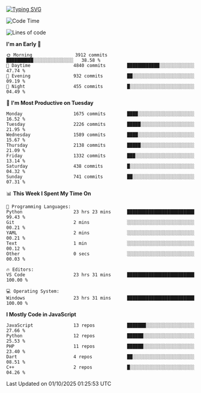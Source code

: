 [![Typing SVG](https://readme-typing-svg.demolab.com?font=Fira+Code&pause=1000&color=F7F7F7&random=false&width=435&lines=Hi+%F0%9F%91%8B%2C+I'm+Rafiu+Sidqi;Junior+Backend+Developer)](https://git.io/typing-svg)
<!--START_SECTION:waka-->
![Code Time](http://img.shields.io/badge/Code%20Time-1%2C048%20hrs%2010%20mins-blue)

![Lines of code](https://img.shields.io/badge/From%20Hello%20World%20I%27ve%20Written-3.3%20million%20lines%20of%20code-blue)

**I'm an Early 🐤** 

```text
🌞 Morning                3912 commits        ██████████░░░░░░░░░░░░░░░   38.58 % 
🌆 Daytime                4840 commits        ████████████░░░░░░░░░░░░░   47.74 % 
🌃 Evening                932 commits         ██░░░░░░░░░░░░░░░░░░░░░░░   09.19 % 
🌙 Night                  455 commits         █░░░░░░░░░░░░░░░░░░░░░░░░   04.49 % 
```
📅 **I'm Most Productive on Tuesday** 

```text
Monday                   1675 commits        ████░░░░░░░░░░░░░░░░░░░░░   16.52 % 
Tuesday                  2226 commits        █████░░░░░░░░░░░░░░░░░░░░   21.95 % 
Wednesday                1589 commits        ████░░░░░░░░░░░░░░░░░░░░░   15.67 % 
Thursday                 2138 commits        █████░░░░░░░░░░░░░░░░░░░░   21.09 % 
Friday                   1332 commits        ███░░░░░░░░░░░░░░░░░░░░░░   13.14 % 
Saturday                 438 commits         █░░░░░░░░░░░░░░░░░░░░░░░░   04.32 % 
Sunday                   741 commits         ██░░░░░░░░░░░░░░░░░░░░░░░   07.31 % 
```


📊 **This Week I Spent My Time On** 

```text
💬 Programming Languages: 
Python                   23 hrs 23 mins      █████████████████████████   99.43 % 
Git                      2 mins              ░░░░░░░░░░░░░░░░░░░░░░░░░   00.21 % 
YAML                     2 mins              ░░░░░░░░░░░░░░░░░░░░░░░░░   00.21 % 
Text                     1 min               ░░░░░░░░░░░░░░░░░░░░░░░░░   00.12 % 
Other                    0 secs              ░░░░░░░░░░░░░░░░░░░░░░░░░   00.03 % 

🔥 Editors: 
VS Code                  23 hrs 31 mins      █████████████████████████   100.00 % 

💻 Operating System: 
Windows                  23 hrs 31 mins      █████████████████████████   100.00 % 
```

**I Mostly Code in JavaScript** 

```text
JavaScript               13 repos            ███████░░░░░░░░░░░░░░░░░░   27.66 % 
Python                   12 repos            ██████░░░░░░░░░░░░░░░░░░░   25.53 % 
PHP                      11 repos            ██████░░░░░░░░░░░░░░░░░░░   23.40 % 
Dart                     4 repos             ██░░░░░░░░░░░░░░░░░░░░░░░   08.51 % 
C++                      2 repos             █░░░░░░░░░░░░░░░░░░░░░░░░   04.26 % 
```




 Last Updated on 01/10/2025 01:25:53 UTC
<!--END_SECTION:waka-->

